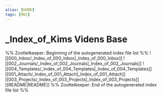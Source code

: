 ```yaml
---
alias: [HOME]
tags: [MOC]
---
```

# _Index_of_Kims Videns Base
%% Zoottelkeeper: Beginning of the autogenerated index file list  %%
 ![[000_Inbox/_Index_of_000_Inbox|_Index_of_000_Inbox]]
 ![[002_Journals/_Index_of_002_Journals|_Index_of_002_Journals]]
 ![[004_Templates/_Index_of_004_Templates|_Index_of_004_Templates]]
 [[001_Attach/_Index_of_001_Attach|_Index_of_001_Attach]]
 [[003_Projects/_Index_of_003_Projects|_Index_of_003_Projects]]
 [[README|README]]
%% Zoottelkeeper: End of the autogenerated index file list  %%
